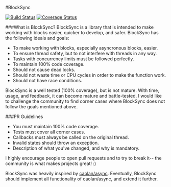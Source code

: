 #BlockSync

[![Build Status](https://travis-ci.org/BlockSync/BlockSync.svg?branch=master)](https://travis-ci.org/BlockSync/BlockSync)
[![Coverage Status](https://coveralls.io/repos/BlockSync/BlockSync/badge.svg?branch=master)](https://coveralls.io/r/BlockSync/BlockSync?branch=master)

###What is BlockSync?
BlockSync is a library that is intended to make working with blocks easier, quicker to develop, and safer. BlockSync has the following ideals and goals:

* To make working with blocks, especially asyncronous blocks, easier.
* To ensure thread safety, but to not interfere with threads in any way.
* Tasks with concurrency limits must be followed perfectly.
* To maintain 100% code coverage.
* Should not cause dead locks.
* Should not waste time or CPU cycles in order to make the function work.
* Should not have race conditions.

BlockSync is a well tested (100% coverage), but is not mature. With time, usage, and feedback, it can become mature and battle-tested. I would like to challenge the community to find corner cases where BlockSync does not follow the goals mentioned above.

###PR Guidelines
* You must maintain 100% code coverage.
* Tests must cover all corner cases.
* Callbacks must always be called on the original thread.
* Invalid states should throw an exception.
* Description of what you've changed, and why is mandatory.

I highly encourage people to open pull requests and to try to break it-- the community is what makes projects great! :)

BlockSync was heavily inspired by [caolan/async](https://github.com/caolan/async). Eventually, BlockSync should implement all functionality of caolan/async, and extend it further.
